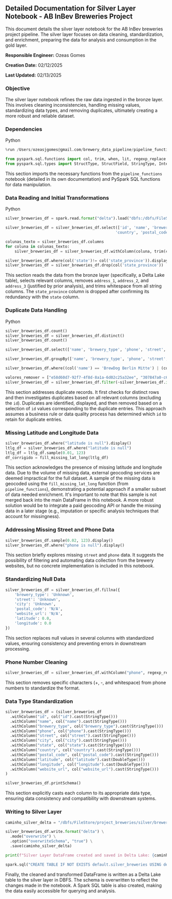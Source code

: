 ## Detailed Documentation for Silver Layer Notebook - AB InBev Breweries Project

This document details the silver layer notebook for the AB InBev breweries project pipeline. The silver layer focuses on data cleaning, standardization, and enrichment, preparing the data for analysis and consumption in the gold layer.

**Responsible Engineer:** Ozeas Gomes

**Creation Date:** 02/12/2025

**Last Updated:** 02/13/2025

### Objective

The silver layer notebook refines the raw data ingested in the bronze layer. This involves cleaning inconsistencies, handling missing values, standardizing data types, and removing duplicates, ultimately creating a more robust and reliable dataset.

### Dependencies

Python

```python
%run /Users/ozeasjgomes@gmail.com/brewery_data_pipeline/pipeline_functions

from pyspark.sql.functions import col, trim, when, lit, regexp_replace
from pyspark.sql.types import StructType, StructField, StringType, IntegerType, DoubleType, DateType
```

This section imports the necessary functions from the `pipeline_functions` notebook (detailed in its own documentation) and PySpark SQL functions for data manipulation.

### Data Reading and Initial Transformations

Python

```python
silver_breweries_df = spark.read.format("delta").load("dbfs:/dbfs/FileStore/project_breweries/bronze/breweries_202502121744")

silver_breweries_df = silver_breweries_df.select(['id', 'name', 'brewery_type','phone', 'street', 'city', 'state', 'state_province',
                                                'country', 'postal_code', 'latitude', 'longitude','website_url'])

colunas_texto = silver_breweries_df.columns
for coluna in colunas_texto:
    silver_breweries_df = silver_breweries_df.withColumn(coluna, trim(col(coluna)))

silver_breweries_df.where(col('state')!= col('state_province')).display()
silver_breweries_df = silver_breweries_df.drop(col('state_province'))
```

This section reads the data from the bronze layer (specifically, a Delta Lake table), selects relevant columns, removes `address_1`, `address_2`, and `address_3` (justified by prior analysis), and trims whitespace from all string columns. The `state_province` column is dropped after confirming its redundancy with the `state` column.

### Duplicate Data Handling

Python

```python
silver_breweries_df.count()
silver_breweries_df = silver_breweries_df.distinct()
silver_breweries_df.count()

silver_breweries_df.select(['name', 'brewery_type', 'phone', 'street', 'city', 'state', 'country', 'postal_code', 'latitude', 'longitude', 'website_url']).distinct().count()

silver_breweries_df.groupBy(['name', 'brewery_type', 'phone', 'street', 'city', 'state', 'country', 'postal_code', 'latitude', 'longitude', 'website_url']).count().filter("count > 1").display()

silver_breweries_df.where((col('name') == 'BrewDog Berlin Mitte') | (col('name') == 'BRLO Brwhouse') | (col('name') == 'Berlin Craft Beer Experience')).display()

valores_remover = ["e58d60d7-92f7-4f8d-8a1a-6d02c25a32ee", "307847a0-c60b-43e8-a42d-b8f6b5fb3092", "c75eb363-ba15-4f96-a3cf-d6462867a4e3"]
silver_breweries_df = silver_breweries_df.filter(~silver_breweries_df.id.isin(valores_remover))
```

This section addresses duplicate records. It first checks for distinct rows and then investigates duplicates based on all relevant columns (excluding the `id`). Duplicates are identified, displayed, and then removed based on a selection of `id` values corresponding to the duplicate entries. This approach assumes a business rule or data quality process has determined which `id` to retain for duplicate entries.

### Missing Latitude and Longitude Data



```python
silver_breweries_df.where("latitude is null").display()
ltlg_df = silver_breweries_df.where("latitude is null")
ltlg_df = ltlg_df.sample(0.01, 123)
df_corrigido = fill_missing_lat_long(ltlg_df)
```

This section acknowledges the presence of missing latitude and longitude data. Due to the volume of missing data, external geocoding services are deemed impractical for the full dataset. A sample of the missing data is geocoded using the `fill_missing_lat_long` function (from `pipeline_functions`), demonstrating a potential approach if a smaller subset of data needed enrichment. It's important to note that this sample is not merged back into the main DataFrame in this notebook. A more robust solution would be to integrate a paid geocoding API or handle the missing data in a later stage (e.g., imputation or specific analysis techniques that account for missingness).

### Addressing Missing Street and Phone Data



```python
silver_breweries_df.sample(0.02, 123).display()
silver_breweries_df.where("phone is null").display()
```

This section briefly explores missing `street` and `phone` data. It suggests the possibility of filtering and automating data collection from the brewery websites, but no concrete implementation is included in this notebook.

### Standardizing Null Data


```python
silver_breweries_df = silver_breweries_df.fillna({
    'brewery_type': 'Unknown',
    'street': 'Unknown',
    'city': 'Unknown',
    'postal_code': 'N/A',
    'website_url': 'N/A',
    'latitude': 0.0,
    'longitude': 0.0
})
```

This section replaces null values in several columns with standardized values, ensuring consistency and preventing errors in downstream processing.

### Phone Number Cleaning


```python
silver_breweries_df = silver_breweries_df.withColumn("phone", regexp_replace(col("phone"), "[+\\-\\s]", ""))
```

This section removes specific characters (+, -, and whitespace) from phone numbers to standardize the format.

### Data Type Standardization


```python
silver_breweries_df = (silver_breweries_df
  .withColumn("id", col("id").cast(StringType()))
  .withColumn("name", col("name").cast(StringType()))
  .withColumn("brewery_type", col("brewery_type").cast(StringType()))
  .withColumn("phone", col("phone").cast(StringType()))
  .withColumn("street", col("street").cast(StringType()))
  .withColumn("city", col("city").cast(StringType()))
  .withColumn("state", col("state").cast(StringType()))
  .withColumn("country", col("country").cast(StringType()))
  .withColumn("postal_code", col("postal_code").cast(StringType()))
  .withColumn("latitude", col("latitude").cast(DoubleType()))
  .withColumn("longitude", col("longitude").cast(DoubleType()))
  .withColumn("website_url", col("website_url").cast(StringType()))
)

silver_breweries_df.printSchema()
```

This section explicitly casts each column to its appropriate data type, ensuring data consistency and compatibility with downstream systems.

### Writing to Silver Layer


```python
caminho_silver_delta = "/dbfs/FileStore/project_breweries/silver/breweries_delta"

silver_breweries_df.write.format("delta") \
  .mode("overwrite") \
  .option("overwriteSchema", "true") \
  .save(caminho_silver_delta)

print(f"Silver Layer DataFrame created and saved in Delta Lake: {caminho_silver_delta}")

spark.sql("CREATE TABLE IF NOT EXISTS default.silver_breweries USING delta LOCATION '{0}'".format(caminho_silver_delta))
```

Finally, the cleaned and transformed DataFrame is written as a Delta Lake table to the silver layer in DBFS. The schema is overwritten to reflect the changes made in the notebook. A Spark SQL table is also created, making the data easily accessible for querying and analysis.